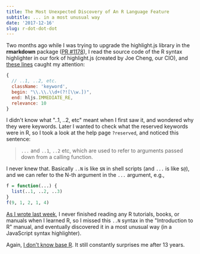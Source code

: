 ```yaml
---
title: The Most Unexpected Discovery of An R Language Feature
subtitle: ... in a most unusual way
date: '2017-12-16'
slug: r-dot-dot-dot
---
```


Two months ago while I was trying to upgrade the highlight.js library in the **rmarkdown** package ([PR #1178](https://github.com/rstudio/rmarkdown/pull/1178)), I read the source code of the R syntax highlighter in our fork of highlight.js (created by Joe Cheng, our CIO), and [these lines](https://github.com/rstudio/highlight.js/blob/0710243a8e/src/languages/r.js#L60-L66) caught my attention:

```js
{
  // ..1, ..2, etc.
  className: 'keyword',
  begin: "\\.\\.\\d+(?![\\w.])",
  end: hljs.IMMEDIATE_RE,
  relevance: 10
}
```

I didn't know what "..1, ..2, etc" meant when I first saw it, and wondered why they were keywords. Later I wanted to check what the reserved keywords were in R, so I took a look at the help page `?reserved`, and noticed this sentence:

> `...` and `..1`, `..2` etc, which are used to refer to arguments passed down from a calling function.

I never knew that. Basically `..N` is like `$N` in shell scripts (and `...` is like `$@`), and we can refer to the N-th argument in the `...` argument, e.g.,

```r
f = function(...) {
  list(..1, ..2, ..3)
}
f(9, 1, 2, 1, 4)
```

[As I wrote last week](/en/2017/12/how-i-learned-r/), I never finished reading any R tutorials, books, or manuals when I learned R, so I missed this `..N` syntax in the "Introduction to R" manual, and eventually discovered it in a most unusual way (in a JavaScript syntax highlighter).

Again, [I don't know base R](/en/2017/11/matrix-indexing/). It still constantly surprises me after 13 years.
